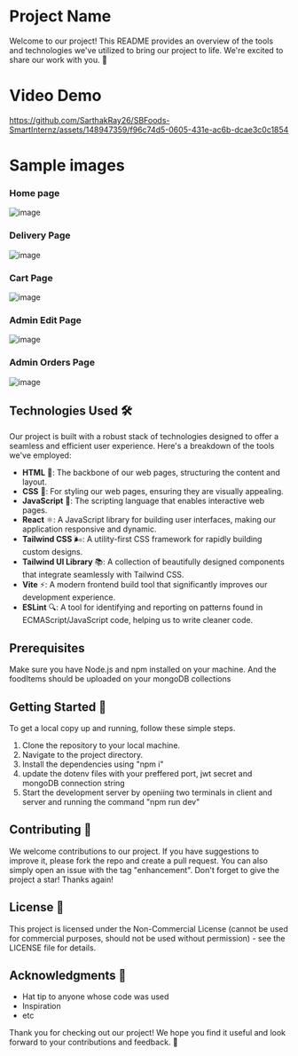 # Project Name

Welcome to our project! This README provides an overview of the tools and technologies we've utilized to bring our project to life. We're excited to share our work with you. 🚀

# Video Demo

https://github.com/SarthakRay26/SBFoods-SmartInternz/assets/148947359/f96c74d5-0605-431e-ac6b-dcae3c0c1854

# Sample images

### Home page

![image](https://github.com/SarthakRay26/SBFoods-SmartInternz/assets/148947359/2bc74480-87af-4d0b-ab26-b2d758fe82a4)

### Delivery Page

![image](https://github.com/SarthakRay26/SBFoods-SmartInternz/assets/148947359/72d8bbf6-571d-45d9-93dd-1014f98fc95c)

### Cart Page

![image](https://github.com/SarthakRay26/SBFoods-SmartInternz/assets/148947359/71c9d031-3bc7-437a-b25c-7d2dfb7c99f4)

### Admin Edit Page

![image](https://github.com/SarthakRay26/SBFoods-SmartInternz/assets/148947359/20f98533-6e35-41ba-9e25-355f430e4a31)

### Admin Orders Page

![image](https://github.com/SarthakRay26/SBFoods-SmartInternz/assets/148947359/89b8d1ab-6165-4547-beb0-c3a0f9540cca)

## Technologies Used 🛠️

Our project is built with a robust stack of technologies designed to offer a seamless and efficient user experience. Here's a breakdown of the tools we've employed:

- **HTML** 📄: The backbone of our web pages, structuring the content and layout.
- **CSS** 🎨: For styling our web pages, ensuring they are visually appealing.
- **JavaScript** 📜: The scripting language that enables interactive web pages.
- **React** ⚛️: A JavaScript library for building user interfaces, making our application responsive and dynamic.
- **Tailwind CSS** 🌬️: A utility-first CSS framework for rapidly building custom designs.
- **Tailwind UI Library** 📚: A collection of beautifully designed components that integrate seamlessly with Tailwind CSS.
- **Vite** ⚡: A modern frontend build tool that significantly improves our development experience.
- **ESLint** 🔍: A tool for identifying and reporting on patterns found in ECMAScript/JavaScript code, helping us to write cleaner code.

## Prerequisites

Make sure you have Node.js and npm installed on your machine. And the foodItems should be uploaded on your mongoDB collections

## Getting Started 🚀

To get a local copy up and running, follow these simple steps.

1. Clone the repository to your local machine.
2. Navigate to the project directory.
3. Install the dependencies using "npm i"
4. update the dotenv files with your preffered port, jwt secret and mongoDB connection string
5. Start the development server by openiing two terminals in client and server and running the command "npm run dev"

## Contributing 🤝

We welcome contributions to our project. If you have suggestions to improve it, please fork the repo and create a pull request. You can also simply open an issue with the tag "enhancement". Don't forget to give the project a star! Thanks again!

## License 📝

This project is licensed under the Non-Commercial License (cannot be used for commercial purposes, should not be used without permission) - see the LICENSE file for details.

## Acknowledgments 🎉

- Hat tip to anyone whose code was used
- Inspiration
- etc

Thank you for checking out our project! We hope you find it useful and look forward to your contributions and feedback. 🌟
